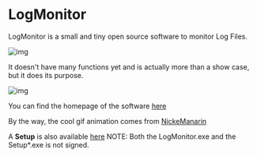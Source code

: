 # LogMonitor
LogMonitor is a small and tiny open source software to monitor Log Files.

![img](https://github.com/uhwgmxorg/LogMonitor/blob/master/Doc/LogMinGifAnimation11.gif)

It doesn't have many functions yet and is actually more than a show case, but it does its purpose.

![img](https://github.com/uhwgmxorg/LogMonitor/blob/master/Doc/LogMinGifAnimation12.gif)

You can find the homepage of the software [here](http://uhwgmxorg.com/LogMonitor/)

By the way, the cool gif animation comes from [NickeManarin](https://github.com/NickeManarin/ScreenToGif)

A **Setup** is also available [here](http://uhwgmxorg.com/Setup_LogMonitor_1_4_0_0.zip?dl=0) NOTE: Both the LogMonitor.exe and the Setup*.exe is not signed.
